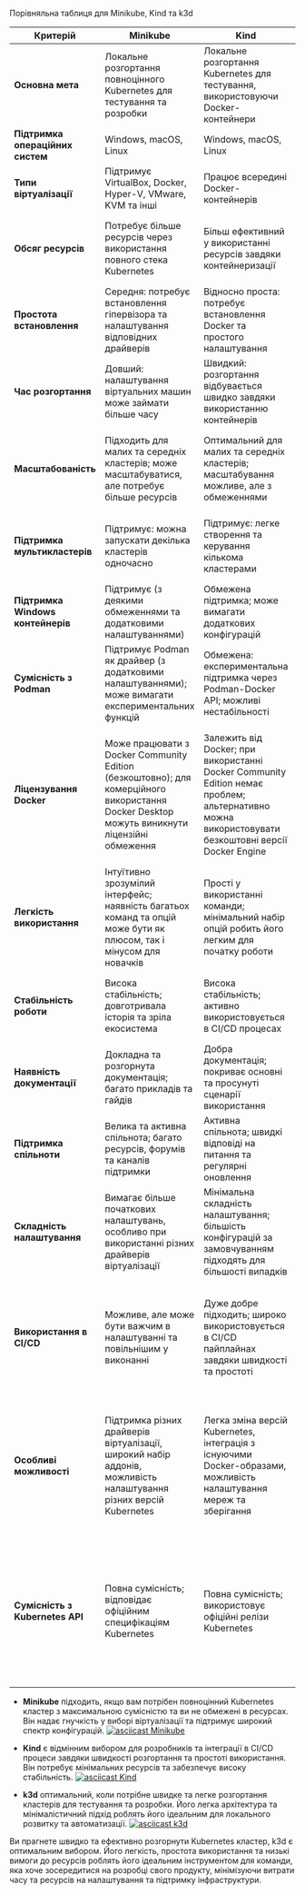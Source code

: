 Порівняльна таблиця для Minikube, Kind та k3d

| **Критерій**                          | **Minikube**                                                                                                                                              | **Kind**                                                                                                                                                       | **k3d**                                                                                                                                                         |
|---------------------------------------|-----------------------------------------------------------------------------------------------------------------------------------------------------------|----------------------------------------------------------------------------------------------------------------------------------------------------------------|-----------------------------------------------------------------------------------------------------------------------------------------------------------------|
| **Основна мета**                      | Локальне розгортання повноцінного Kubernetes для тестування та розробки                                                                                   | Локальне розгортання Kubernetes для тестування, використовуючи Docker-контейнери                                                                                | Локальне розгортання легковагового Kubernetes, використовуючи k3s в Docker                                                                                      |
| **Підтримка операційних систем**      | Windows, macOS, Linux                                                                                                                                     | Windows, macOS, Linux                                                                                                                                          | Windows, macOS, Linux                                                                                                                                           |
| **Типи віртуалізації**                | Підтримує VirtualBox, Docker, Hyper-V, VMware, KVM та інші                                                                                                | Працює всередині Docker-контейнерів                                                                                                                            | Працює всередині Docker-контейнерів                                                                                                                            |
| **Обсяг ресурсів**                    | Потребує більше ресурсів через використання повного стека Kubernetes                                                                                       | Більш ефективний у використанні ресурсів завдяки контейнеризації                                                                                               | Дуже легкий, оскільки базується на k3s (полегшена версія Kubernetes)                                                                                            |
| **Простота встановлення**             | Середня: потребує встановлення гіпервізора та налаштування відповідних драйверів                                                                           | Відносно проста: потребує встановлення Docker та простого налаштування                                                                                         | Дуже проста: швидке встановлення через Docker без додаткових залежностей                                                                                        |
| **Час розгортання**                   | Довший: налаштування віртуальних машин може займати більше часу                                                                                            | Швидкий: розгортання відбувається швидко завдяки використанню контейнерів                                                                                      | Дуже швидкий: мінімальний час розгортання завдяки легкій архітектурі k3s                                                                                        |
| **Масштабованість**                   | Підходить для малих та середніх кластерів; може масштабуватися, але потребує більше ресурсів                                                               | Оптимальний для малих та середніх кластерів; масштабування можливе, але з обмеженнями                                                                          | Підходить для малих та середніх кластерів; добре масштабується для локальних середовищ                                                                          |
| **Підтримка мультикластерів**         | Підтримує: можна запускати декілька кластерів одночасно                                                                                                    | Підтримує: легке створення та керування кількома кластерами                                                                                                    | Підтримує: просте розгортання та керування множинними кластерами                                                                                                |
| **Підтримка Windows контейнерів**     | Підтримує (з деякими обмеженнями та додатковими налаштуваннями)                                                                                           | Обмежена підтримка; може вимагати додаткових конфігурацій                                                                                                      | Не підтримує безпосередньо Windows контейнери                                                                                                                   |
| **Сумісність з Podman**               | Підтримує Podman як драйвер (з додатковими налаштуваннями); може вимагати експериментальних функцій                                                        | Обмежена: експериментальна підтримка через Podman-Docker API; можливі нестабільності                                                                           | Не підтримує безпосередньо; основний акцент на Docker                                                                                                           |
| **Ліцензування Docker**               | Може працювати з Docker Community Edition (безкоштовно); для комерційного використання Docker Desktop можуть виникнути ліцензійні обмеження                 | Залежить від Docker; при використанні Docker Community Edition немає проблем; альтернативно можна використовувати безкоштовні версії Docker Engine              | Вимагає Docker; ліцензійні питання аналогічні до інших інструментів, але можна розглянути альтернативи або open-source версії Docker                             |
| **Легкість використання**             | Інтуїтивно зрозумілий інтерфейс; наявність багатьох команд та опцій може бути як плюсом, так і мінусом для новачків                                        | Прості у використанні команди; мінімальний набір опцій робить його легким для початку роботи                                                                    | Дуже простий у використанні; мінімалістичний підхід та зрозумілий синтаксис команд                                                                              |
| **Стабільність роботи**               | Висока стабільність; довготривала історія та зріла екосистема                                                                                              | Висока стабільність; активно використовується в CI/CD процесах                                                                                                 | Висока стабільність; легка архітектура сприяє надійній роботі                                                                                                   |
| **Наявність документації**            | Докладна та розгорнута документація; багато прикладів та гайдів                                                                                            | Добра документація; покриває основні та просунуті сценарії використання                                                                                        | Якісна документація; містить детальні інструкції та приклади                                                                                                    |
| **Підтримка спільноти**               | Велика та активна спільнота; багато ресурсів, форумів та каналів підтримки                                                                                 | Активна спільнота; швидкі відповіді на питання та регулярні оновлення                                                                                          | Зростаюча спільнота; підтримується спільнотою k3s та Rancher Labs                                                                                               |
| **Складність налаштування**           | Вимагає більше початкових налаштувань, особливо при використанні різних драйверів віртуалізації                                                            | Мінімальна складність налаштування; більшість конфігурацій за замовчуванням підходять для більшості випадків                                                    | Дуже проста конфігурація; підходить для швидкого старту та мінімальних налаштувань                                                                              |
| **Використання в CI/CD**              | Можливе, але може бути важчим в налаштуванні та повільнішим у виконанні                                                                                    | Дуже добре підходить; широко використовується в CI/CD пайплайнах завдяки швидкості та простоті                                                                  | Добре підходить; швидке розгортання та легкість використання роблять його привабливим для автоматизації                                                         |
| **Особливі можливості**               | Підтримка різних драйверів віртуалізації, широкий набір аддонів, можливість налаштування різних версій Kubernetes                                          | Легка зміна версій Kubernetes, інтеграція з існуючими Docker-образами, можливість налаштування мереж та зберігання                                              | Швидке масштабування кластерів, вбудована підтримка load balancer, зручна інтеграція з k3s та можливість швидкого видалення та створення нових кластерів        |
| **Сумісність з Kubernetes API**       | Повна сумісність; відповідає офіційним специфікаціям Kubernetes                                                                                            | Повна сумісність; використовує офіційні релізи Kubernetes                                                                                                      | Майже повна сумісність; деякі функції можуть бути відсутні або спрощені через використання k3s, але для більшості випадків це не впливає на роботу з кластерами |


- **Minikube** підходить, якщо вам потрібен повноцінний Kubernetes кластер з максимальною сумісністю та ви не обмежені в ресурсах. Він надає гнучкість у виборі віртуалізації та підтримує широкий спектр конфігурацій.
[![asciicast Minikube](https://asciinema.org/a/lC5vtSkWRl21x07J2H33qzBlf.svg)](https://asciinema.org/a/lC5vtSkWRl21x07J2H33qzBlf)
  

- **Kind** є відмінним вибором для розробників та інтеграції в CI/CD процеси завдяки швидкості розгортання та простоті використання. Він потребує мінімальних ресурсів та забезпечує високу стабільність.
[![asciicast Kind](https://asciinema.org/a/w4t9AIbesGfARtHHq5xr1nLtK.svg)](https://asciinema.org/a/w4t9AIbesGfARtHHq5xr1nLtK)

- **k3d** оптимальний, коли потрібне швидке та легке розгортання кластерів для тестування та розробки. Його легка архітектура та мінімалістичний підхід роблять його ідеальним для локального розвитку та автоматизації.
[![asciicast k3d](https://asciinema.org/a/crowiXg0nVBxI6AywFzUzl5RT.svg)](https://asciinema.org/a/crowiXg0nVBxI6AywFzUzl5RT)

Ви прагнете швидко та ефективно розгорнути Kubernetes кластер, k3d є оптимальним вибором. Його легкість, простота використання та низькі вимоги до ресурсів роблять його ідеальним інструментом для команди, яка хоче зосередитися на розробці свого продукту, мінімізуючи витрати часу та ресурсів на налаштування та підтримку інфраструктури.
